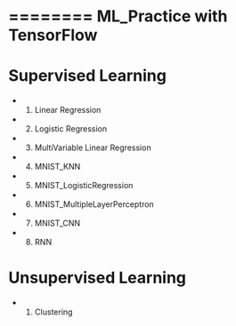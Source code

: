 ========
ML_Practice with TensorFlow
========

# Supervised Learning
* 1. Linear Regression
* 2. Logistic Regression
* 3. MultiVariable Linear Regression
* 4. MNIST_KNN
* 5. MNIST_LogisticRegression
* 6. MNIST_MultipleLayerPerceptron
* 7. MNIST_CNN
* 8. RNN

# Unsupervised Learning
* 1. Clustering

